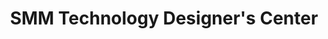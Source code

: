 ---
title: "SMM Technology Designer's Center"
url: /manila/smm-technology-designers-center-teodora-alonzo/
shop: Eisenwaren
---